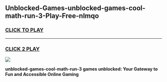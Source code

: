 
## Unblocked-Games-unblocked-games-cool-math-run-3-Play-Free-nlmqo
<h3>
<a href="https://premium76.site?title=unblocked-games-cool-math-run-3&ref=23A">CLICK TO PLAY</a></h3>
<hr>

<h3>
<a href="https://premium76.site?title=unblocked-games-cool-math-run-3&ref=23A">CLICK 2 PLAY</a>
  
</h3>

<a href="https://premium76.site?title=unblocked-games-cool-math-run-3&ref=23A"><img src="https://clearcache.store/games.png"></a>


**unblocked-games-cool-math-run-3 games unblocked: Your Gateway to Fun and Accessible Online Gaming**
